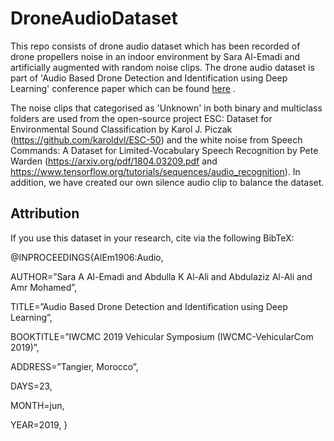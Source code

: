 # DroneAudioDataset

This repo consists of drone audio dataset which has been recorded of drone propellers noise in an indoor environment by Sara Al-Emadi and artificially augmented with random noise clips. The drone audio dataset is part of 'Audio Based Drone Detection and Identification using Deep Learning' conference paper which can be found [here](https://www.researchgate.net/publication/332727775_Audio_Based_Drone_Detection_and_Identification_using_Deep_Learning?_iepl%5BviewId%5D=YyKGW9mH1GCJm0G3G9rvLrfM&_iepl%5BsingleItemViewId%5D=JVXYkvU0gGxrm0In7F3CGoIN&_iepl%5BpositionInFeed%5D=7&_iepl%5BhomeFeedVariantCode%5D=ncls&_iepl%5BactivityId%5D=1099278416220182&_iepl%5BactivityType%5D=person_add_publication&_iepl%5BactivityTimestamp%5D=1556529598&_iepl%5Bcontexts%5D%5B0%5D=homeFeed&_iepl%5BtargetEntityId%5D=PB%3A332727775&_iepl%5BinteractionType%5D=publicationTitle) . 

The noise clips that categorised as 'Unknown' in both binary and multiclass folders are used from the open-source project ESC: Dataset for Environmental Sound Classification by Karol J. Piczak (https://github.com/karoldvl/ESC-50) and the white noise from Speech Commands: A Dataset for Limited-Vocabulary Speech Recognition by Pete Warden (https://arxiv.org/pdf/1804.03209.pdf and https://www.tensorflow.org/tutorials/sequences/audio_recognition). In addition, we have created our own silence audio clip to balance the dataset.

## Attribution ##

If you use this dataset in your research, cite via the following BibTeX:

@INPROCEEDINGS{AlEm1906:Audio,

AUTHOR=”Sara A Al-Emadi and Abdulla K Al-Ali and Abdulaziz Al-Ali and Amr Mohamed”,

TITLE=”Audio Based Drone Detection and Identification using Deep Learning”,

BOOKTITLE=”IWCMC 2019 Vehicular Symposium (IWCMC-VehicularCom 2019)”,

ADDRESS=”Tangier, Morocco”,

DAYS=23,

MONTH=jun,

YEAR=2019,
}

